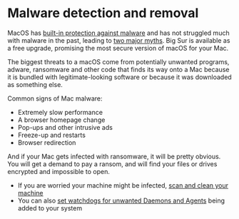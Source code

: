 # Malware detection and removal

MacOS has [built-in protection against malware](https://support.apple.com/guide/security/protecting-against-malware-sec469d47bd8/web) 
and has not struggled much with malware in the past, leading to [two major myths](myths.md). Big Sur is available as a 
free upgrade, promising the most secure version of macOS for your Mac.

The biggest threats to a macOS come from potentially unwanted programs, adware, ransomware and other code 
that finds its way onto a Mac because it is bundled with legitimate-looking software or because it was downloaded as 
something else. 

Common signs of Mac malware:

* Extremely slow performance
* A browser homepage change
* Pop-ups and other intrusive ads
* Freeze-up and restarts
* Browser redirection

And if your Mac gets infected with ransomware, it will be pretty obvious. You will get a demand to pay a ransom, and 
will find your files or drives encrypted and impossible to open.  

* If you are worried your machine might be infected, [scan and clean your machine](clean-machine.md)
* You can also [set watchdogs for unwanted Daemons and Agents](daemons-and-agents.md) being added to your system


